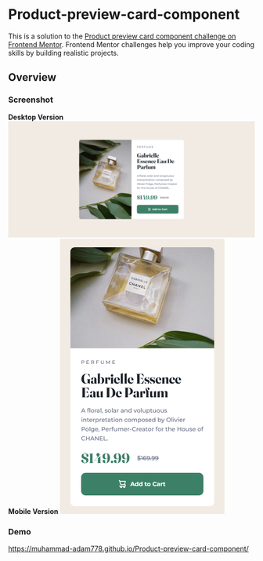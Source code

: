 # Product-preview-card-component

This is a solution to the [Product preview card component challenge on Frontend Mentor](https://www.frontendmentor.io/challenges/product-preview-card-component-GO7UmttRfa). Frontend Mentor challenges help you improve your coding skills by building realistic projects.

## Overview

### Screenshot

**Desktop Version**
![desktop-design](design/desktop-design.png)
**Mobile Version**
![mobile-design](design/mobile-design.png)

### Demo

https://muhammad-adam778.github.io/Product-preview-card-component/
